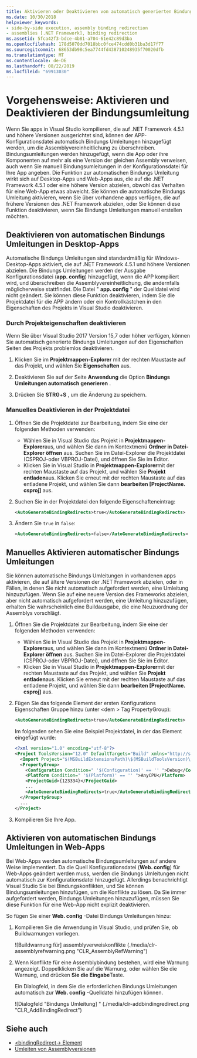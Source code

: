 ```yaml
---
title: Aktivieren oder Deaktivieren von automatisch generierten Bindungs Umleitungen
ms.date: 10/30/2018
helpviewer_keywords:
- side-by-side execution, assembly binding redirection
- assemblies [.NET Framework], binding redirection
ms.assetid: 5fca42f3-bdce-4b81-a704-61e42c89d3ba
ms.openlocfilehash: 178d5070dd7018bbc0fce474cdd0b31ba3d17f77
ms.sourcegitcommit: 68653db98c5ea7744fd438710248935f70020dfb
ms.translationtype: MT
ms.contentlocale: de-DE
ms.lasthandoff: 08/22/2019
ms.locfileid: "69913030"
---
```

# <a name="how-to-enable-and-disable-automatic-binding-redirection"></a>Vorgehensweise: Aktivieren und Deaktivieren der Bindungsumleitung

Wenn Sie apps in Visual Studio kompilieren, die auf .NET Framework 4.5.1 und höhere Versionen ausgerichtet sind, können der APP-Konfigurationsdatei automatisch Bindungs Umleitungen hinzugefügt werden, um die Assemblyvereinheitlichung zu überschreiben. Bindungsumleitungen werden hinzugefügt, wenn die App oder ihre Komponenten auf mehr als eine Version der gleichen Assembly verweisen, auch wenn Sie manuell Bindungsumleitungen in der Konfigurationsdatei für Ihre App angeben. Die Funktion zur automatischen Bindungs Umleitung wirkt sich auf Desktop-Apps und Web-Apps aus, die auf die .NET Framework 4.5.1 oder eine höhere Version abzielen, obwohl das Verhalten für eine Web-App etwas abweicht. Sie können die automatische Bindungs Umleitung aktivieren, wenn Sie über vorhandene apps verfügen, die auf frühere Versionen des .NET Framework abzielen, oder Sie können diese Funktion deaktivieren, wenn Sie Bindungs Umleitungen manuell erstellen möchten.

## <a name="disable-automatic-binding-redirects-in-desktop-apps"></a>Deaktivieren von automatischen Bindungs Umleitungen in Desktop-Apps

Automatische Bindungs Umleitungen sind standardmäßig für Windows-Desktop-Apps aktiviert, die auf .NET Framework 4.5.1 und höhere Versionen abzielen. Die Bindungs Umleitungen werden der Ausgabe Konfigurationsdatei (**app. config**) hinzugefügt, wenn die APP kompiliert wird, und überschreiben die Assemblyvereinheitlichung, die andernfalls möglicherweise stattfindet. Die Datei " **app. config** " der Quelldatei wird nicht geändert. Sie können diese Funktion deaktivieren, indem Sie die Projektdatei für die APP ändern oder ein Kontrollkästchen in den Eigenschaften des Projekts in Visual Studio deaktivieren.

### <a name="disable-through-project-properties"></a>Durch Projekteigenschaften deaktivieren

Wenn Sie über Visual Studio 2017 Version 15,7 oder höher verfügen, können Sie automatisch generierte Bindungs Umleitungen auf den Eigenschaften Seiten des Projekts problemlos deaktivieren.

1. Klicken Sie im **Projektmappen-Explorer** mit der rechten Maustaste auf das Projekt, und wählen Sie **Eigenschaften** aus.

2. Deaktivieren Sie auf der Seite **Anwendung** die Option **Bindungs Umleitungen automatisch generieren** .

3. Drücken Sie **STRG**+**S** , um die Änderung zu speichern.

### <a name="disable-manually-in-the-project-file"></a>Manuelles Deaktivieren in der Projektdatei

1. Öffnen Sie die Projektdatei zur Bearbeitung, indem Sie eine der folgenden Methoden verwenden:

   - Wählen Sie in Visual Studio das Projekt in **Projektmappen-Explorer**aus, und wählen Sie dann im Kontextmenü **Ordner in Datei-Explorer öffnen** aus. Suchen Sie im Datei-Explorer die Projektdatei (CSPROJ-oder VBPROJ-Datei), und öffnen Sie Sie im Editor.
   - Klicken Sie in Visual Studio in **Projektmappen-Explorer**mit der rechten Maustaste auf das Projekt, und wählen Sie **Projekt entladen**aus. Klicken Sie erneut mit der rechten Maustaste auf das entladene Projekt, und wählen Sie dann **bearbeiten [ProjectName. csproj]** aus.

2. Suchen Sie in der Projektdatei den folgende Eigenschafteneintrag:

   ```xml
   <AutoGenerateBindingRedirects>true</AutoGenerateBindingRedirects>
   ```

3. Ändern Sie `true` in `false`:

   ```xml
   <AutoGenerateBindingRedirects>false</AutoGenerateBindingRedirects>
   ```

## <a name="enable-automatic-binding-redirects-manually"></a>Manuelles Aktivieren automatischer Bindungs Umleitungen

Sie können automatische Bindungs Umleitungen in vorhandenen apps aktivieren, die auf ältere Versionen der .NET Framework abzielen, oder in Fällen, in denen Sie nicht automatisch aufgefordert werden, eine Umleitung hinzuzufügen. Wenn Sie auf eine neuere Version des Frameworks abzielen, aber nicht automatisch aufgefordert werden, eine Umleitung hinzuzufügen, erhalten Sie wahrscheinlich eine Buildausgabe, die eine Neuzuordnung der Assemblys vorschlägt.

1. Öffnen Sie die Projektdatei zur Bearbeitung, indem Sie eine der folgenden Methoden verwenden:

   - Wählen Sie in Visual Studio das Projekt in **Projektmappen-Explorer**aus, und wählen Sie dann im Kontextmenü **Ordner in Datei-Explorer öffnen** aus. Suchen Sie im Datei-Explorer die Projektdatei (CSPROJ-oder VBPROJ-Datei), und öffnen Sie Sie im Editor.
   - Klicken Sie in Visual Studio in **Projektmappen-Explorer**mit der rechten Maustaste auf das Projekt, und wählen Sie **Projekt entladen**aus. Klicken Sie erneut mit der rechten Maustaste auf das entladene Projekt, und wählen Sie dann **bearbeiten [ProjectName. csproj]** aus.

2. Fügen Sie das folgende Element der ersten Konfigurations Eigenschaften Gruppe hinzu (unter \<dem > Tag PropertyGroup):

   ```xml
   <AutoGenerateBindingRedirects>true</AutoGenerateBindingRedirects>
   ```

   Im folgenden sehen Sie eine Beispiel Projektdatei, in der das Element eingefügt wurde:

   ```xml
   <?xml version="1.0" encoding="utf-8"?>
   <Project ToolsVersion="12.0" DefaultTargets="Build" xmlns="http://schemas.microsoft.com/developer/msbuild/2003">
     <Import Project="$(MSBuildExtensionsPath)\$(MSBuildToolsVersion)\Microsoft.Common.props" Condition="Exists('$(MSBuildExtensionsPath)\$(MSBuildToolsVersion)\Microsoft.Common.props')" />
     <PropertyGroup>
       <Configuration Condition=" '$(Configuration)' == '' ">Debug</Configuration>
       <Platform Condition=" '$(Platform)' == '' ">AnyCPU</Platform>
       <ProjectGuid>{123334}</ProjectGuid>
       ...
       <AutoGenerateBindingRedirects>true</AutoGenerateBindingRedirects>
     </PropertyGroup>
     ...
   </Project>
   ```

3. Kompilieren Sie Ihre App.

## <a name="enable-automatic-binding-redirects-in-web-apps"></a>Aktivieren von automatischen Bindungs Umleitungen in Web-Apps

Bei Web-Apps werden automatische Bindungsumleitungen auf andere Weise implementiert. Da die Quell Konfigurationsdatei (**Web. config**) für Web-Apps geändert werden muss, werden die Bindungs Umleitungen nicht automatisch zur Konfigurationsdatei hinzugefügt. Allerdings benachrichtigt Visual Studio Sie bei Bindungskonflikten, und Sie können Bindungsumleitungen hinzufügen, um die Konflikte zu lösen. Da Sie immer aufgefordert werden, Bindungs Umleitungen hinzuzufügen, müssen Sie diese Funktion für eine Web-App nicht explizit deaktivieren.

So fügen Sie einer **Web. config** -Datei Bindungs Umleitungen hinzu:

1. Kompilieren Sie die Anwendung in Visual Studio, und prüfen Sie, ob Buildwarnungen vorliegen.

   ![Buildwarnung für] assemblyverweiskonflikte (./media/clr-assemblyrefwarning.png "CLR_AssemblyRefWarning")

2. Wenn Konflikte für eine Assemblybindung bestehen, wird eine Warnung angezeigt. Doppelklicken Sie auf die Warnung, oder wählen Sie die Warnung, und drücken **Sie die Eingabe**Taste.

   Ein Dialogfeld, in dem Sie die erforderlichen Bindungs Umleitungen automatisch zur **Web. config** -Quelldatei hinzufügen können.

   ![Dialogfeld "Bindungs Umleitung] " (./media/clr-addbindingredirect.png "CLR_AddBindingRedirect")

## <a name="see-also"></a>Siehe auch

- [\<bindingRedirect-> Element](./file-schema/runtime/bindingredirect-element.md)
- [Umleiten von Assemblyversionen](redirect-assembly-versions.md)

